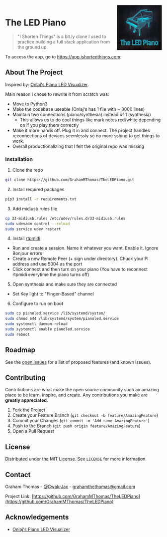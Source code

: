 <img src="assets/images/square_logo.png" align="right" height="144px" />

# The LED Piano &nbsp; 

> "I Shorten Things" is a bit.ly clone I used to practice building a full stack application from the ground up.

To access the app, go to https://app.ishortenthings.com:

## About The Project

Inspired by: [Onlaj's Piano LED Visualizer](https://github.com/onlaj/Piano-LED-Visualizer).

Main reason I chose to rewrite it from scratch was:

- Move to Python3
- Make the codebase useable (Onlaj's has 1 file with ~ 3000 lines)
- Maintain two connections (piano/synthesia) instead of 1 (synthesia)
  - This allows us to do cool things like mark notes red/white depending on if you play them correctly
- Make it more hands off. Plug it in and connect. The project handles reconnections of devices seemlessly so no more sshing to get things to work.
- Overall productionalizing that I felt the original repo was missing

### Installation

1. Clone the repo

```sh
git clone https://github.com/GrahamMThomas/TheLEDPiano.git
```

2. Install required packages

```sh
pip3 install -r requirements.txt
```

3. Add midiusb.rules file

```sh
cp 33-midiusb.rules /etc/udev/rules.d/33-midiusb.rules
sudo udevadm control --reload
sudo service udev restart
```

4. Install [rtpmidi](https://www.tobias-erichsen.de/software/rtpmidi.html)
- Run and create a session. Name it whatever you want. Enable it. Ignore Bonjour errors
- Create a new Remote Peer (+ sign under directory). Chuck your PI address and use 5004 as the port
- Click connect and then turn on your piano (You have to reconnect rtpmidi everytime the piano turns off)

5. Open synthesia and make sure they are connected
- Set Key light to "Finger-Based" channel

6. Configure to run on boot
```sh
sudo cp pianoled.service /lib/systemd/system/
sudo chmod 644 /lib/systemd/system/pianoled.service
sudo systemctl daemon-reload
sudo systemctl enable pianoled.service
sudo reboot
```

<!-- ROADMAP -->

## Roadmap

See the [open issues](https://github.com/GrahamMThomas/TheLEDPiano/issues) for a list of proposed features (and known issues).

<!-- CONTRIBUTING -->

## Contributing

Contributions are what make the open source community such an amazing place to be learn, inspire, and create. Any contributions you make are **greatly appreciated**.

1. Fork the Project
2. Create your Feature Branch (`git checkout -b feature/AmazingFeature`)
3. Commit your Changes (`git commit -m 'Add some AmazingFeature'`)
4. Push to the Branch (`git push origin feature/AmazingFeature`)
5. Open a Pull Request

<!-- LICENSE -->

## License

Distributed under the MIT License. See `LICENSE` for more information.

<!-- CONTACT -->

## Contact

Graham Thomas - [@CwakrJax](https://twitter.com/CwakrJax) - grahamthethomas@gmail.com

Project Link: [https://github.com/GrahamMThomas/TheLEDPiano](https://github.com/GrahamMThomas/TheLEDPiano)

<!-- ACKNOWLEDGEMENTS -->

## Acknowledgements

- [Onlaj's Piano LED Visualizer](https://github.com/onlaj/Piano-LED-Visualizer)


